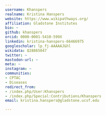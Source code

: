 ```yaml
---
username: Khanspers
realname: Kristina Hanspers
website: https://www.wikipathways.org/
affiliation: Gladstone Institutes
bio: ~
github: khanspers
orcid: 0000-0001-5410-599X
linkedin: kristina-hanspers-66466975
googlescholar: lp_fj-AAAAAJ&hl
wikidata: Q28865047
twitter: ~
mastodon-url: ~
meta: ~
instagram: ~
communities:
- CPTAC
- Diseases
redirect_from:
- /index.php/User:Khanspers
- /index.php/Special:Contributions/Khanspers
email: kristina.hanspers@gladstone.ucsf.edu

---
```

